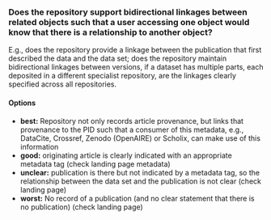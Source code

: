 ### Does the repository support bidirectional linkages between related objects such that a user accessing one object would know that there is a relationship to another object?

E.g., does the repository provide a linkage between the publication that first described the data and the data set;  does the repository maintain bidirectional linkages between versions,  if a dataset has multiple parts, each deposited in a different specialist repository, are the linkages clearly specified across all repositories.

#### Options
* **best:**  Repository not only records article provenance, but links that provenance to the PID such that a consumer of this metadata, e.g., DataCite, Crossref, Zenodo (OpenAIRE) or Scholix, can make use of this information
* **good:**  originating article is clearly indicated with an appropriate metadata tag (check landing page metadata)
* **unclear:**  publication is there but not indicated by a metadata tag, so the relationship between the data set and the publication is not clear (check landing page)
* **worst:**  No record of a publication (and no clear statement that there is no publication) (check landing page)
